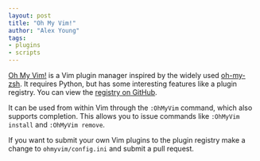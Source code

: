 ```yaml
---
layout: post
title: "Oh My Vim!"
author: "Alex Young"
tags: 
- plugins
- scripts
---
```


[Oh My Vim!](https://github.com/gawel/oh-my-vim) is a Vim plugin manager inspired by the widely used [oh-my-zsh](https://github.com/robbyrussell/oh-my-zsh).  It requires Python, but has some interesting features like a plugin registry.  You can view the [registry on GitHub](https://github.com/gawel/oh-my-vim/blob/master/ohmyvim/config.ini).

It can be used from within Vim through the `:OhMyVim` command, which also supports completion.  This allows you to issue commands like `:OhMyVim install` and `:OhMyVim remove`.

If you want to submit your own Vim plugins to the plugin registry make a change to `ohmyvim/config.ini` and submit a pull request.
